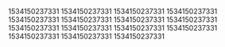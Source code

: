 1534150237331
1534150237331
1534150237331
1534150237331
1534150237331
1534150237331
1534150237331
1534150237331
1534150237331
1534150237331
1534150237331
1534150237331
1534150237331
1534150237331
1534150237331